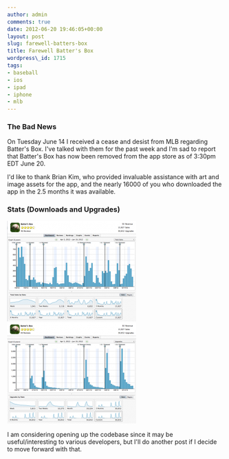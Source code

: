 ```yaml
---
author: admin
comments: true
date: 2012-06-20 19:46:05+00:00
layout: post
slug: farewell-batters-box
title: Farewell Batter's Box
wordpress\_id: 1715
tags:
- baseball
- ios
- ipad
- iphone
- mlb
---
```


### The Bad News


On Tuesday June 14 I received a cease and desist from MLB regarding Batter's Box. I've talked with them for the past week and I'm sad to report that Batter's Box has now been removed from the app store as of 3:30pm EDT June 20.

I'd like to thank Brian Kim, who provided invaluable assistance with art and image assets for the app, and the nearly 16000 of you who downloaded the app in the 2.5 months it was available.



### Stats (Downloads and Upgrades)


[![](/assets/media/2012/06/downloads-300x233.png)](/assets/media/2012/06/downloads.png)
[![](/assets/media/2012/06/upgrades-300x234.png)](/assets/media/2012/06/upgrades.png)

I am considering opening up the codebase since it may be useful/interesting to various developers, but I'll do another post if I decide to move forward with that.
